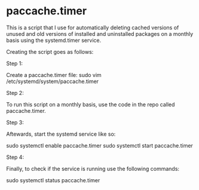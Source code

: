 # paccache.timer

This is a script that I use for automatically deleting cached versions of unused and old versions of installed and uninstalled packages on a monthly basis using the systemd.timer service.

Creating the script goes as follows:

Step 1: 

Create a paccache.timer file: sudo vim /etc/systemd/system/paccache.timer

Step 2: 

To run this script on a monthly basis, use the code in the repo called paccache.timer.

Step 3: 

Aftewards, start the systemd service like so:

sudo systemctl enable paccache.timer
sudo systemctl start paccache.timer

Step 4: 

Finally, to check if the service is running use the following commands:

sudo systemctl status paccache.timer
